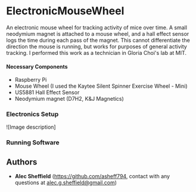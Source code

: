 # ElectronicMouseWheel
An electronic mouse wheel for tracking activity of mice over time. A small neodymium magnet is attached to a mouse wheel, and a hall effect sensor logs the time during each pass of the magnet. This cannot differentiate the direction the mouse is running, but works for purposes of general activity tracking. I performed this work as a technician in Gloria Choi's lab at MIT.


#### Necessary Components
* Raspberry Pi
* Mouse Wheel (I used the Kaytee Silent Spinner Exercise Wheel - Mini) 
* US5881 Hall Effect Sensor
* Neodymium magnet (D7H2, K&J Magnetics)



### Electronics Setup
![Image description]

### Running Software



## Authors

* **Alec Sheffield** (https://github.com/asheff794, contact with any questions at alec.g.sheffield@gmail.com)

